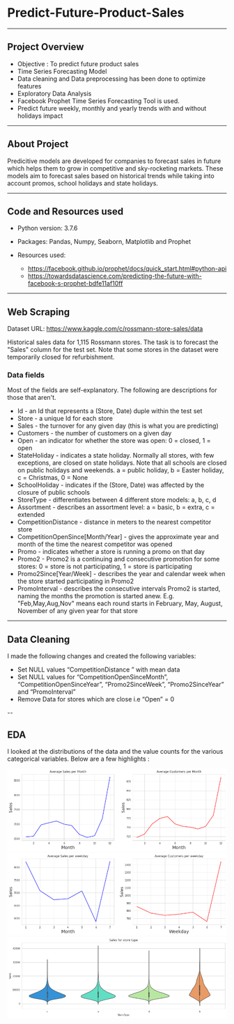 # Predict-Future-Product-Sales
---

## Project Overview

- Objective : To predict future product sales 
- Time Series Forecasting Model
- Data cleaning and Data preprocessing has been done to optimize features
- Exploratory Data Analysis
- Facebook Prophet Time Series Forecasting Tool is used.
- Predict future weekly, monthly and yearly trends with and without holidays impact

---
## About Project

Predicitive models are developed for companies to forecast sales in future which helps them to grow in competitive and sky-rocketing markets. These models aim to forecast sales based on historical trends while taking into account promos, school holidays and state holidays.

---
## Code and Resources used

- Python version: 3.7.6
- Packages: Pandas, Numpy, Seaborn, Matplotlib and Prophet
- Resources used:

  * https://facebook.github.io/prophet/docs/quick_start.html#python-api
  * https://towardsdatascience.com/predicting-the-future-with-facebook-s-prophet-bdfe11af10ff

---
## Web Scraping

Dataset URL: https://www.kaggle.com/c/rossmann-store-sales/data

Historical sales data for 1,115 Rossmann stores. The task is to forecast the "Sales" column for the test set. Note that some stores in the dataset were temporarily closed for refurbishment.

### Data fields

Most of the fields are self-explanatory. The following are descriptions for those that aren't.

* Id - an Id that represents a (Store, Date) duple within the test set
* Store - a unique Id for each store
* Sales - the turnover for any given day (this is what you are predicting)
* Customers - the number of customers on a given day
* Open - an indicator for whether the store was open: 0 = closed, 1 = open
* StateHoliday - indicates a state holiday. Normally all stores, with few exceptions, are closed on state holidays. Note that all schools are closed on public holidays and weekends. a = public holiday, b = Easter holiday, c = Christmas, 0 = None
* SchoolHoliday - indicates if the (Store, Date) was affected by the closure of public schools
* StoreType - differentiates between 4 different store models: a, b, c, d
* Assortment - describes an assortment level: a = basic, b = extra, c = extended
* CompetitionDistance - distance in meters to the nearest competitor store
* CompetitionOpenSince[Month/Year] - gives the approximate year and month of the time the nearest competitor was opened
* Promo - indicates whether a store is running a promo on that day
* Promo2 - Promo2 is a continuing and consecutive promotion for some stores: 0 = store is not participating, 1 = store is participating
* Promo2Since[Year/Week] - describes the year and calendar week when the store started participating in Promo2
* PromoInterval - describes the consecutive intervals Promo2 is started, naming the months the promotion is started anew. E.g. "Feb,May,Aug,Nov" means each round starts in February, May, August, November of any given year for that store

---
## Data Cleaning

I made the following changes and created the following variables:

* Set NULL values “CompetitionDistance ” with mean data
* Set NULL values for “CompetitionOpenSinceMonth”, “CompetitionOpenSinceYear”, “Promo2SinceWeek”, “Promo2SinceYear” and “PromoInterval”
* Remove Data for stores which are close i.e “Open” = 0

--
## EDA

I looked at the distributions of the data and the value counts for the various categorical variables. Below are a few highlights :

![](https://github.com/SidSolanki28/Predict-Future-Product-Sales/blob/master/images/download.png)
![](https://github.com/SidSolanki28/Predict-Future-Product-Sales/blob/master/images/download%20(1).png)
![](https://github.com/SidSolanki28/Predict-Future-Product-Sales/blob/master/images/download%20(2).png)
